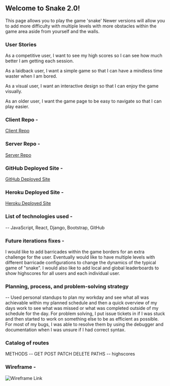 ## Welcome to Snake 2.0!

This page allows you to play the game 'snake'
Newer versions will allow you to add more difficulty with multiple levels with more obstacles within the game area aside from yourself and the walls.


### User Stories

As a competitive user, I want to see my high scores so I can see how much better I am getting each session.

As a laidback user, I want a simple game so that I can have a mindless time waster when I am bored.

As a visual user, I want an interactive design so that I can enjoy the game visually.

As an older user, I want the game page to be easy to navigate so that I can play easier.


### Client Repo -

[Client Repo](https://github.com/jtshepherd31/Snake-2-Client)

### Server Repo -

[Server Repo](https://github.com/jtshepherd31/Snake-2-api)


### GitHub Deployed Site -

[GitHub Deployed Site](https://jtshepherd31.github.io/Snake-2-Client/)

### Heroku Deployed Site -

[Heroku Deployed Site](https://snake-2-api.herokuapp.com/)


### List of technologies used -

-- JavaScript, React, Django, Bootstrap, GitHub


### Future iterations fixes -

I would like to add barricades within the game borders for an extra challenge for the user. Eventually would like to have multiple levels with different barricade configurations to change the dynamics of the typical game of "snake". I would also like to add local and global leaderboards to show highscores for all users and each individual user.


### Planning, process, and problem-solving strategy

-- Used personal standups to plan my workday and see what all was achievable within my planned schedule and then a quick overview of my days work to see what was missed or what was completed outside of my schedule for the day. For problem solving, I put issue tickets in if I was stuck and then started to work on something else to be as efficient as possible. For most of my bugs, I was able to resolve them by using the debugger and documentation when I was unsure if I had correct syntax.


### Catalog of routes

METHODS -- GET POST PATCH DELETE PATHS -- highscores


### Wireframe -
![Wireframe Link](https://i.imgur.com/Nidylny.png)
